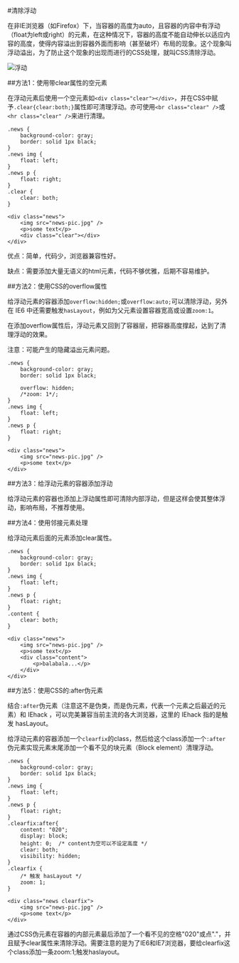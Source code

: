 #清除浮动

在非IE浏览器（如Firefox）下，当容器的高度为auto，且容器的内容中有浮动（float为left或right）的元素，在这种情况下，容器的高度不能自动伸长以适应内容的高度，使得内容溢出到容器外面而影响（甚至破坏）布局的现象。这个现象叫浮动溢出，为了防止这个现象的出现而进行的CSS处理，就叫CSS清除浮动。

![浮动](http://images.cnitblog.com/blog/349636/201310/23224343-9668661a8f63445699e0a8c24a64662b.jpg)

##方法1：使用带clear属性的空元素

在浮动元素后使用一个空元素如`<div class="clear"></div>`，并在CSS中赋予`.clear{clear:both;}`属性即可清理浮动。亦可使用`<br class="clear" />`或`<hr class="clear" />`来进行清理。

``` 
.news {
    background-color: gray;
    border: solid 1px black;
}
.news img {
    float: left;
}
.news p {
    float: right;
}
.clear {
    clear: both;
}

<div class="news">
    <img src="news-pic.jpg" />
    <p>some text</p>
    <div class="clear"></div>
</div>
```

优点：简单，代码少，浏览器兼容性好。

缺点：需要添加大量无语义的html元素，代码不够优雅，后期不容易维护。

##方法2：使用CSS的overflow属性

给浮动元素的容器添加`overflow:hidden;`或`overflow:auto;`可以清除浮动，另外在 IE6 中还需要触发`hasLayout`，例如为父元素设置容器宽高或设置`zoom:1`。

在添加overflow属性后，浮动元素又回到了容器层，把容器高度撑起，达到了清理浮动的效果。

注意：可能产生的隐藏溢出元素问题。

```
.news {
    background-color: gray;
    border: solid 1px black;
    
	overflow: hidden;
	/*zoom: 1*/;
}
.news img {
    float: left;
}
.news p {
    float: right;
}

<div class="news">
    <img src="news-pic.jpg" />
    <p>some text</p>
</div>
```

##方法3：给浮动元素的容器添加浮动

给浮动元素的容器也添加上浮动属性即可清除内部浮动，但是这样会使其整体浮动，影响布局，不推荐使用。

##方法4：使用邻接元素处理

给浮动元素后面的元素添加clear属性。

```
.news {
    background-color: gray;
    border: solid 1px black;
}
.news img {
    float: left;
}
.news p {
    float: right;
}
.content {
    clear: both;
}

<div class="news">
    <img src="news-pic.jpg" />
    <p>some text</p>
    <div class="content">
		<p>balabala...</p>
	</div>
</div>
```

##方法5：使用CSS的:after伪元素

结合`:after`伪元素（注意这不是伪类，而是伪元素，代表一个元素之后最近的元素）和 IEhack ，可以完美兼容当前主流的各大浏览器，这里的 IEhack 指的是触发 hasLayout。

给浮动元素的容器添加一个`clearfix`的class，然后给这个class添加一个`:after`伪元素实现元素末尾添加一个看不见的块元素（Block element）清理浮动。

```
.news {
    background-color: gray;
    border: solid 1px black;
}
.news img {
    float: left;
}
.news p {
    float: right;
}
.clearfix:after{
    content: "020";
    display: block;
    height: 0;  /* content为空可以不设定高度 */
    clear: both; 
    visibility: hidden;
}
.clearfix {
	/* 触发 hasLayout */ 
	zoom: 1; 
}

<div class="news clearfix">
    <img src="news-pic.jpg" />
    <p>some text</p>
</div>
```

通过CSS伪元素在容器的内部元素最后添加了一个看不见的空格"020"或点"."，并且赋予clear属性来清除浮动。需要注意的是为了IE6和IE7浏览器，要给clearfix这个class添加一条zoom:1;触发haslayout。
